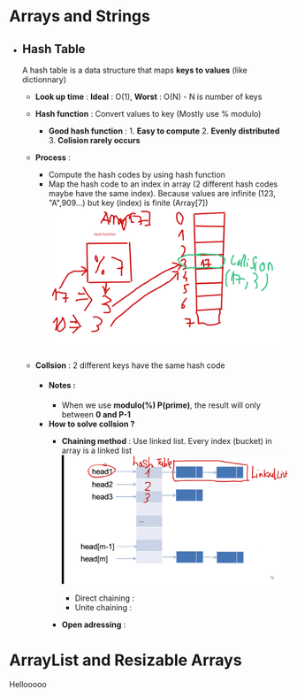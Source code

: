 # Arrays and Strings

- ## Hash Table
  A hash table is a data structure that maps **keys to values** (like dictionnary)
  - **Look up time** : **Ideal** : O(1), **Worst** : O(N) - N is number of keys
  - **Hash function** : Convert values to key (Mostly use % modulo)
    - **Good hash function** :
          1. **Easy to compute**
          2. **Evenly distributed**
          3. **Colision rarely occurs**
  - **Process** :
      - Compute the hash codes by using hash function
      - Map the hash code to an index in array (2 different hash codes maybe have the same index). Because values are infinite (123, "A",909...) but key (index) is finite (Array[7])
   ![Hình ảnh đẹp](demo-hashkey.png)
  - **Collsion** : 2 different keys have the same hash code
  
    * #### Notes :
      * When we use **modulo(%) P(prime)**, the result will only between **0 and P-1**
    * **How to solve collsion ?**
      * **Chaining method** : Use linked list. Every index (bucket) in array is a linked list
       ![Hình ảnh đẹp](demo-chaining.png)

        * Direct chaining : 
        * Unite chaining :    
      * **Open adressing** :  
  

# ArrayList and Resizable Arrays
Hellooooo
